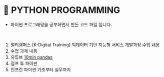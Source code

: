 # :notebook_with_decorative_cover: PYTHON PROGRAMMING

- 파이썬 프로그래밍을 공부하면서 만든 코드 파일 입니다.

<br>

1.  멀티캠퍼스 [K-Digital Training] 빅데이터 기반 지능형 서비스 개발과정 수업 내용
2. 수업 과제 내용
3.  유튜브 [10min pandas](https://youtu.be/RAa8bJmfeN8)
4. 점프 투 파이썬
4. 인프런 파이썬 기초부터 실무까지

